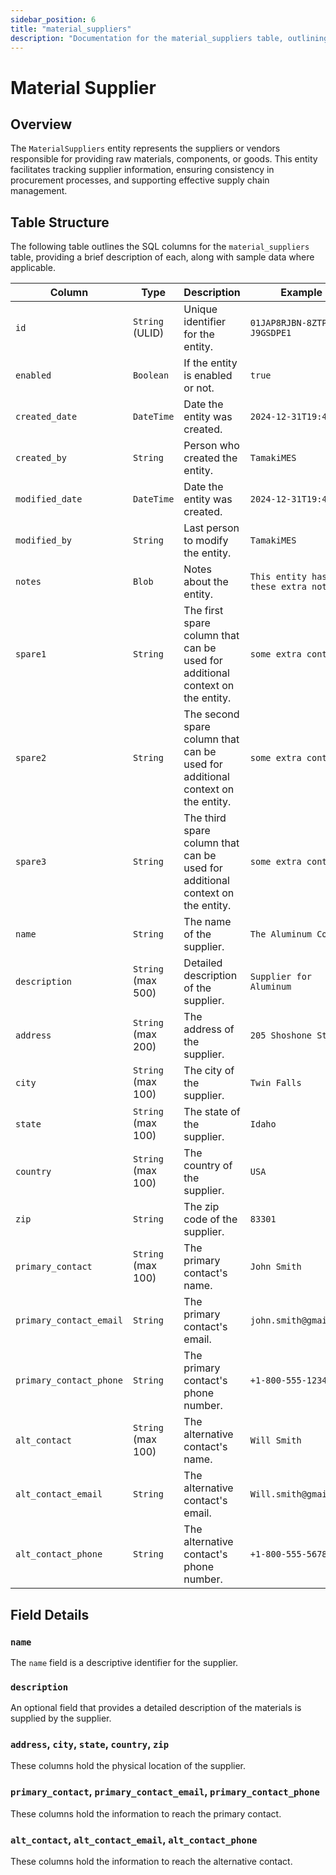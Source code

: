 ```yaml
---
sidebar_position: 6
title: "material_suppliers"
description: "Documentation for the material_suppliers table, outlining its columns and structure."
---
```


# Material Supplier

## Overview

The `MaterialSuppliers` entity represents the suppliers or vendors responsible for providing raw materials, components, or goods.
This entity facilitates tracking supplier information, ensuring consistency in procurement processes, and supporting effective supply chain management.

## Table Structure

The following table outlines the SQL columns for the `material_suppliers` table, providing a brief description of
each, along with sample data where applicable.

| Column                  | Type               | Description                                                                    | Example                             |
| ----------------------- | ------------------ | ------------------------------------------------------------------------------ | ----------------------------------- |
| `id`                    | `String` (ULID)    | Unique identifier for the entity.                                              | `01JAP8RJBN-8ZTPXSGY-J9GSDPE1`      |
| `enabled`               | `Boolean`          | If the entity is enabled or not.                                               | `true`                              |
| `created_date`          | `DateTime`         | Date the entity was created.                                                   | `2024-12-31T19:48:44Z`              |
| `created_by`            | `String`           | Person who created the entity.                                                 | `TamakiMES`                         |
| `modified_date`         | `DateTime`         | Date the entity was created.                                                   | `2024-12-31T19:48:44Z`              |
| `modified_by`           | `String`           | Last person to modify the entity.                                              | `TamakiMES`                         |
| `notes`                 | `Blob`             | Notes about the entity.                                                        | `This entity has these extra notes` |
| `spare1`                | `String`           | The first spare column that can be used for additional context on the entity.  | `some extra context 1`              |
| `spare2`                | `String`           | The second spare column that can be used for additional context on the entity. | `some extra context 2`              |
| `spare3`                | `String`           | The third spare column that can be used for additional context on the entity.  | `some extra context 3`              |
| `name`                  | `String`           | The name of the supplier.                                                      | `The Aluminum Company`              |
| `description`           | `String` (max 500) | Detailed description of the supplier.                                          | `Supplier for Aluminum`             |
| `address`               | `String` (max 200) | The address of the supplier.                                                   | `205 Shoshone St N`                 |
| `city`                  | `String` (max 100) | The city of the supplier.                                                      | `Twin Falls`                        |
| `state`                 | `String` (max 100) | The state of the supplier.                                                     | `Idaho`                             |
| `country`               | `String` (max 100) | The country of the supplier.                                                   | `USA`                               |
| `zip`                   | `String`           | The zip code of the supplier.                                                  | `83301`                             |
| `primary_contact`       | `String` (max 100) | The primary contact's name.                                                    | `John Smith`                        |
| `primary_contact_email` | `String`           | The primary contact's email.                                                   | `john.smith@gmail.com`              |
| `primary_contact_phone` | `String`           | The primary contact's phone number.                                            | `+1-800-555-1234`                   |
| `alt_contact`           | `String` (max 100) | The alternative contact's name.                                                | `Will Smith`                        |
| `alt_contact_email`     | `String`           | The alternative contact's email.                                               | `Will.smith@gmail.com`              |
| `alt_contact_phone`     | `String`           | The alternative contact's phone number.                                        | `+1-800-555-5678`                   |

## Field Details

### `name`

The `name` field is a descriptive identifier for the supplier.

### `description`

An optional field that provides a detailed description of the materials is supplied by the supplier.

### `address`, `city`, `state`, `country`, `zip`

These columns hold the physical location of the supplier.

### `primary_contact`, `primary_contact_email`, `primary_contact_phone`

These columns hold the information to reach the primary contact.

### `alt_contact`, `alt_contact_email`, `alt_contact_phone`

These columns hold the information to reach the alternative contact.
